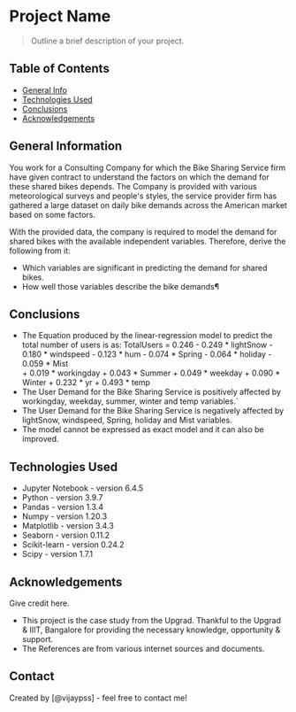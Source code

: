 # Project Name
> Outline a brief description of your project.


## Table of Contents
* [General Info](#general-information)
* [Technologies Used](#technologies-used)
* [Conclusions](#conclusions)
* [Acknowledgements](#acknowledgements)

<!-- You can include any other section that is pertinent to your problem -->

## General Information
 You work for a Consulting Company for which the Bike Sharing Service firm have given contract to understand the factors on which the demand for these shared bikes depends. The Company is provided with various meteorological surveys and people's styles, the service provider firm has gathered a large dataset on daily bike demands across the American market based on some factors.

 With the provided data, the company is required to model the demand for shared bikes with the available independent variables. Therefore, derive the following from it:

 - Which variables are significant in predicting the demand for shared bikes.
 - How well those variables describe the bike demands¶
<!-- You don't have to answer all the questions - just the ones relevant to your project. -->

## Conclusions
- The Equation produced by the linear-regression model to predict the total number of users is as:
 TotalUsers = 0.246 - 0.249 * lightSnow - 0.180 * windspeed - 0.123 * hum - 0.074 * Spring - 0.064 * holiday - 0.059 * Mist</br> + 0.019 * workingday + 0.043 * Summer + 0.049 * weekday + 0.090 * Winter + 0.232 * yr + 0.493 * temp
- The User Demand for the Bike Sharing Service is positively affected by workingday, weekday, summer, winter and temp variables.`
- The User Demand for the Bike Sharing Service is negatively affected by lightSnow, windspeed, Spring, holiday and Mist variables.
- The model cannot be expressed as exact model and it can also be improved.

<!-- You don't have to answer all the questions - just the ones relevant to your project. -->


## Technologies Used
- Jupyter Notebook - version 6.4.5
- Python - version 3.9.7
- Pandas - version 1.3.4
- Numpy - version 1.20.3
- Matplotlib - version 3.4.3
- Seaborn - version 0.11.2
- Scikit-learn - version 0.24.2
- Scipy - version 1.7.1

<!-- As the libraries versions keep on changing, it is recommended to mention the version of library used in this project -->

## Acknowledgements
Give credit here.
- This project is the case study from the Upgrad. Thankful to the Upgrad & IIIT, Bangalore for providing the necessary knowledge, opportunity & support.
- The References are from various internet sources and documents.


## Contact
Created by [@vijaypss] - feel free to contact me!


<!-- Optional -->
<!-- ## License -->
<!-- This project is open source and available under the [... License](). -->

<!-- You don't have to include all sections - just the one's relevant to your project -->
